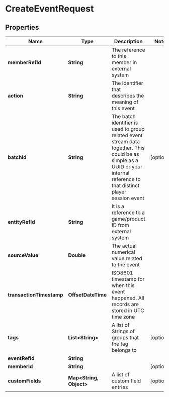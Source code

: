

# CreateEventRequest


## Properties

Name | Type | Description | Notes
------------ | ------------- | ------------- | -------------
**memberRefId** | **String** | The reference to this member in external system | 
**action** | **String** | The identifier that describes the meaning of this event | 
**batchId** | **String** | The batch identifier is used to group related event stream data together. This could be as simple as a UUID or your internal reference to that distinct player session event |  [optional]
**entityRefId** | **String** | It is a reference to a game/product ID from external system | 
**sourceValue** | **Double** | The actual numerical value related to the event | 
**transactionTimestamp** | **OffsetDateTime** | ISO8601 timestamp for when this event happened. All records are stored in UTC time zone | 
**tags** | **List&lt;String&gt;** | A list of Strings of groups that the tag belongs to |  [optional]
**eventRefId** | **String** |  | 
**memberId** | **String** |  |  [optional]
**customFields** | **Map&lt;String, Object&gt;** | A list of custom field entries |  [optional]



